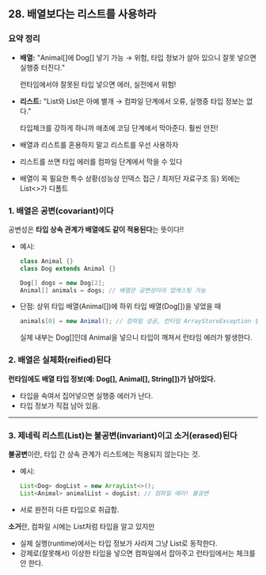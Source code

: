 ## 28. 배열보다는 리스트를 사용하라
### 요약 정리

- **배열:** "Animal[]에 Dog[] 넣기 가능 → 위험, 타입 정보가 살아 있으니 잘못 넣으면 실행중 터진다."

  런타임에서야 잘못된 타입 넣으면 에러, 실전에서 위험!

- **리스트:** "List<Dog>와 List<Animal>은 아예 별개 → 컴파일 단계에서 오류, 실행중 타입 정보는 없다."

  타입체크를 강하게 하니까 애초에 코딩 단계에서 막아준다. 훨씬 안전!


- 배열과 리스트를 혼용하지 말고 리스트를 우선 사용하자
- 리스트를 쓰면 타입 에러를 컴파일 단계에서 막을 수 있다
- 배열이 꼭 필요한 특수 상황(성능상 인덱스 접근 / 최저단 자료구조 등) 외에는 List<>가 디폴트

### 1. 배열은 공변(covariant)이다

공변성은 **타입 상속 관계가 배열에도 같이 적용된다**는 뜻이다!!

- 예시:

    ```java
    class Animal {}
    class Dog extends Animal {}
    
    Dog[] dogs = new Dog[2];
    Animal[] animals = dogs; // 배열은 공변성이라 업캐스팅 가능
    ```

- 단점: 상위 타입 배열(Animal[])에 하위 타입 배열(Dog[])을 넣었을 때

    ```java
    animals[0] = new Animal(); // 컴파일 성공, 런타임 ArrayStoreException 발생!
    ```

  실제 내부는 Dog[]인데 Animal을 넣으니 타입이 깨져서 런타임 에러가 발생한다.


### 2. 배열은 실체화(reified)된다

**런타임에도 배열 타입 정보(예: Dog[], Animal[], String[])가 남아있다.**

- 타입을 속여서 집어넣으면 실행중 에러가 난다.
- 타입 정보가 직접 남아 있음.

---

### 3. 제네릭 리스트(List<T>)는 불공변(invariant)이고 소거(erased)된다

**불공변**이란, 타입 간 상속 관계가 리스트에는 적용되지 않는다는 것.

- 예시:

    ```java
    List<Dog> dogList = new ArrayList<>();
    List<Animal> animalList = dogList; // 컴파일 에러! 불공변
    ```

- 서로 완전히 다른 타입으로 취급함.

**소거**란, 컴파일 시에는 List<String>처럼 타입을 알고 있지만

- 실제 실행(runtime)에서는 타입 정보가 사라져 그냥 List로 동작한다.
- 강제로(잘못해서) 이상한 타입을 넣으면 컴파일에서 잡아주고 런타임에서는 체크를 안 한다.